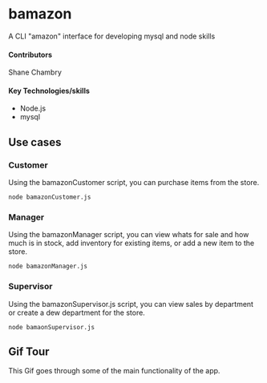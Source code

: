 # bamazon
A CLI "amazon" interface for developing mysql and node skills

#### Contributors
Shane Chambry

#### Key Technologies/skills
<ul>
  <li>Node.js</li>
  <li>mysql</li>
  </ul>

## Use cases

### Customer

Using the bamazonCustomer script, you can purchase items from the store.
```
node bamazonCustomer.js
```

### Manager

Using the bamazonManager script, you can view whats for sale and how much is in stock, add inventory for existing items, or add a new item to the store.
```
node bamazonManager.js
```

### Supervisor

Using the bamazonSupervisor.js script, you can view sales by department or create a dew department for the store.
```
node bamaonSupervisor.js
```

## Gif Tour

This Gif goes through some of the main functionality of the app.
